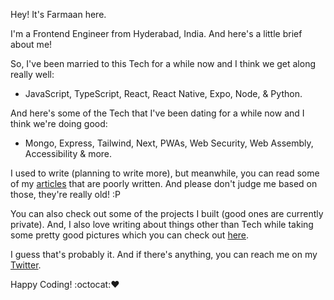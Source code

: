 Hey! It's Farmaan here.

I'm a Frontend Engineer from Hyderabad, India. And here's a little brief about me!

So, I've been married to this Tech for a while now and I think we get along really well:
- JavaScript, TypeScript, React, React Native, Expo, Node, & Python.

And here's some of the Tech that I've been dating for a while now and I think we're doing good:
- Mongo, Express, Tailwind, Next, PWAs, Web Security, Web Assembly, Accessibility & more.

I used to write (planning to write more), but meanwhile, you can read some of my [articles](https://dev.to/zxcodes) that are poorly written. And please don't judge me based on those, they're really old! :P

You can also check out some of the projects I built (good ones are currently private). And, I also love writing about things other than Tech while taking some pretty good pictures which you can check out [here](https://instagram.com/zx.shots).

I guess that's probably it. And if there's anything, you can reach me on my [Twitter](https://twitter.com/zxcodes).

Happy Coding! :octocat::heart:

